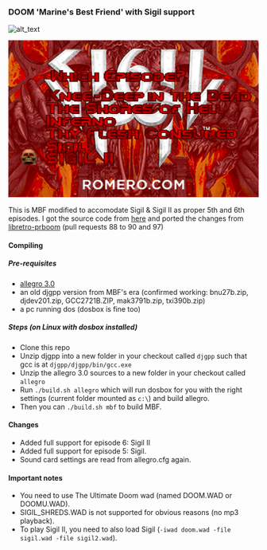 ### DOOM 'Marine's Best Friend' with Sigil support

![alt_text](https://raw.githubusercontent.com/Sakitoshi/mbf_sigil/master/docs/mbf_sigil.png)

![alt_text](docs/mbf_sigil2.png)

This is MBF modified to accomodate Sigil & Sigil II as proper 5th and 6th episodes.
I got the source code from [here](https://www.vogons.org/viewtopic.php?f=24&t=40857) and ported the changes from [libretro-prboom](https://github.com/libretro/libretro-prboom) (pull requests 88 to 90 and 97)

#### Compiling

##### Pre-requisites

- [allegro 3.0](https://liballeg.org/old.html)
- an old djgpp version from MBF's era (confirmed working: bnu27b.zip, djdev201.zip, GCC2721B.ZIP, mak3791b.zip, txi390b.zip)
- a pc running dos (dosbox is fine too)

##### Steps (on Linux with dosbox installed)

- Clone this repo
- Unzip djgpp into a new folder in your checkout called `djgpp` such that gcc is at `djgpp/djgpp/bin/gcc.exe`
- Unzip the allegro 3.0 sources to a new folder in your checkout called `allegro`
- Run `./build.sh allegro` which will run dosbox for you with the right settings (current folder mounted as `c:\`) and build allegro.
- Then you can `./build.sh mbf` to build MBF.

#### Changes
- Added full support for episode 6: Sigil II
- Added full support for episode 5: Sigil.
- Sound card settings are read from allegro.cfg again.

#### Important notes
- You need to use The Ultimate Doom wad (named DOOM.WAD or DOOMU.WAD).
- SIGIL_SHREDS.WAD is not supported for obvious reasons (no mp3 playback).
- To play Sigil II, you need to also load Sigil (`-iwad doom.wad -file sigil.wad -file sigil2.wad`).